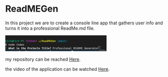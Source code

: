 # ReadMEGen

In this project we are to create a console line app that gathers user info and turns it into a professional ReadMe.md file.

![Screenshots of questions](./assets/Readme.gif)

my repository can be reached [Here](https://github.com/kirkh43064/ReadMEGen).

the video of the application can be watched [Here](./assets/).